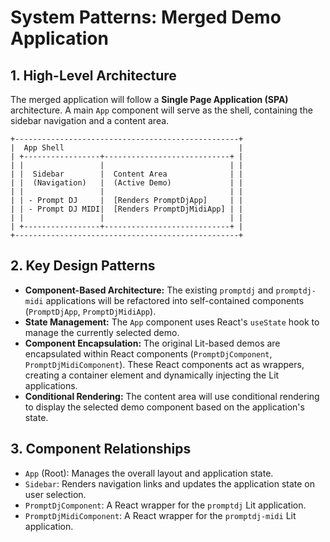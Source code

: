 # System Patterns: Merged Demo Application

## 1. High-Level Architecture

The merged application will follow a **Single Page Application (SPA)** architecture. A main `App` component will serve as the shell, containing the sidebar navigation and a content area.

```
+--------------------------------------------------+
|  App Shell                                       |
| +-----------------+----------------------------+ |
| |                 |                            | |
| |  Sidebar        |  Content Area              | |
| |  (Navigation)   |  (Active Demo)             | |
| |                 |                            | |
| | - Prompt DJ     |  [Renders PromptDjApp]     | |
| | - Prompt DJ MIDI|  [Renders PromptDjMidiApp] | |
| |                 |                            | |
| +-----------------+----------------------------+ |
+--------------------------------------------------+
```

## 2. Key Design Patterns

-   **Component-Based Architecture:** The existing `promptdj` and `promptdj-midi` applications will be refactored into self-contained components (`PromptDjApp`, `PromptDjMidiApp`).
-   **State Management:** The `App` component uses React's `useState` hook to manage the currently selected demo.
-   **Component Encapsulation:** The original Lit-based demos are encapsulated within React components (`PromptDjComponent`, `PromptDjMidiComponent`). These React components act as wrappers, creating a container element and dynamically injecting the Lit applications.
-   **Conditional Rendering:** The content area will use conditional rendering to display the selected demo component based on the application's state.

## 3. Component Relationships

-   `App` (Root): Manages the overall layout and application state.
-   `Sidebar`: Renders navigation links and updates the application state on user selection.
-   `PromptDjComponent`: A React wrapper for the `promptdj` Lit application.
-   `PromptDjMidiComponent`: A React wrapper for the `promptdj-midi` Lit application.
